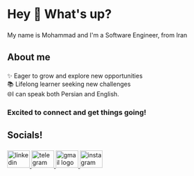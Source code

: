 <h1 align="left">Hey 👋 What's up?</h1>

###

<p align="left">My name is Mohammad and I'm a Software Engineer, from Iran</p>

###

<h2 align="left">About me</h2>

###

<p align="left">✨ Eager to grow and explore new opportunities<br>📚 Lifelong learner seeking new challenges<br>🌐I can speak both Persian and English.</p>

###

<h3 align="left">Excited to connect and get things going!</h3>

###

<h2 align="left">Socials!</h2>

###

<div align="left">
  <a href="https://www.linkedin.com/in/dehqanimohammad/" target="_blank">
    <img src="https://raw.githubusercontent.com/maurodesouza/profile-readme-generator/master/src/assets/icons/social/linkedin/default.svg" width="52" height="40" alt="linkedin logo"  />
  </a>
  <a href="https://t.me/thatsaboutmoh" target="_blank">
    <img src="https://raw.githubusercontent.com/maurodesouza/profile-readme-generator/master/src/assets/icons/social/telegram/default.svg" width="52" height="40" alt="telegram logo"  />
  </a>
  <a href="dehqaniimohamad@gmail.com" target="_blank">
    <img src="https://raw.githubusercontent.com/maurodesouza/profile-readme-generator/master/src/assets/icons/social/gmail/default.svg" width="52" height="40" alt="gmail logo"  />
  </a>
  <a href="https://www.instagram.com/mohammad.4real?igsh=MTZ5NDN3Yzk1dmViaw%3D%3D&utm_source=qr" target="_blank">
    <img src="https://raw.githubusercontent.com/maurodesouza/profile-readme-generator/master/src/assets/icons/social/instagram/default.svg" width="52" height="40" alt="instagram logo"  />
  </a>
</div>

###
